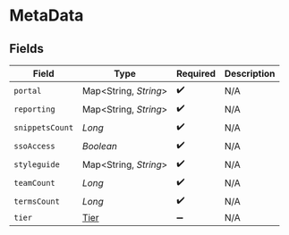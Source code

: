 # MetaData


## Fields

| Field                               | Type                                | Required                            | Description                         |
| ----------------------------------- | ----------------------------------- | ----------------------------------- | ----------------------------------- |
| `portal`                            | Map<String, *String*>               | :heavy_check_mark:                  | N/A                                 |
| `reporting`                         | Map<String, *String*>               | :heavy_check_mark:                  | N/A                                 |
| `snippetsCount`                     | *Long*                              | :heavy_check_mark:                  | N/A                                 |
| `ssoAccess`                         | *Boolean*                           | :heavy_check_mark:                  | N/A                                 |
| `styleguide`                        | Map<String, *String*>               | :heavy_check_mark:                  | N/A                                 |
| `teamCount`                         | *Long*                              | :heavy_check_mark:                  | N/A                                 |
| `termsCount`                        | *Long*                              | :heavy_check_mark:                  | N/A                                 |
| `tier`                              | [Tier](../../models/shared/Tier.md) | :heavy_minus_sign:                  | N/A                                 |